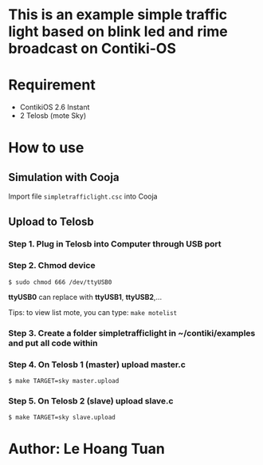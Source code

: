 # This is an example simple traffic light based on blink led and rime broadcast on Contiki-OS
# Requirement
- ContikiOS 2.6 Instant
- 2 Telosb (mote Sky)
# How to use
## Simulation with Cooja
Import file `simpletrafficlight.csc` into Cooja
## Upload to Telosb
### Step 1. Plug in Telosb into Computer through USB port
### Step 2. Chmod device
```
$ sudo chmod 666 /dev/ttyUSB0
```
**ttyUSB0** can replace with **ttyUSB1**, **ttyUSB2**,...

Tips: to view list mote, you can type:
```make motelist```

### Step 3. Create a folder simpletrafficlight in ~/contiki/examples and put all code within
### Step 4. On Telosb 1 (master) upload master.c
```
$ make TARGET=sky master.upload
```
### Step 5. On Telosb 2 (slave) upload slave.c
```
$ make TARGET=sky slave.upload
```
# Author: Le Hoang Tuan